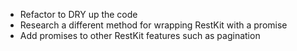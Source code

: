 * Refactor to DRY up the code
* Research a different method for wrapping RestKit with a promise
* Add promises to other RestKit features such as pagination

